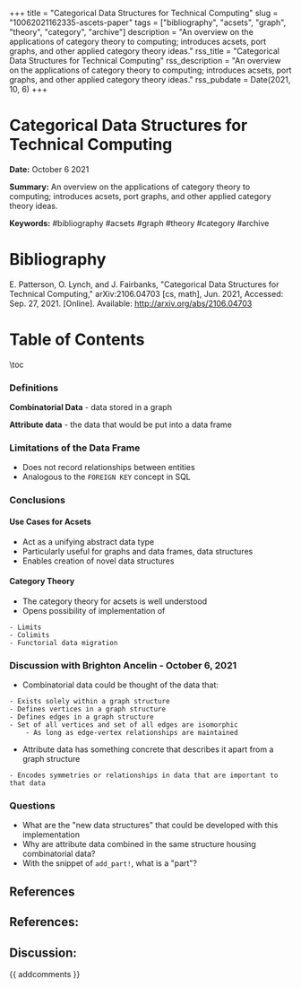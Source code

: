 +++
title = "Categorical Data Structures for Technical Computing"
slug = "10062021162335-ascets-paper"
tags = ["bibliography", "acsets", "graph", "theory", "category", "archive"]
description = "An overview on the applications of category theory to computing; introduces acsets, port graphs, and other applied category theory ideas."
rss_title = "Categorical Data Structures for Technical Computing"
rss_description = "An overview on the applications of category theory to computing; introduces acsets, port graphs, and other applied category theory ideas."
rss_pubdate = Date(2021, 10, 6)
+++



Categorical Data Structures for Technical Computing
=========

**Date:** October 6 2021

**Summary:** An overview on the applications of category theory to computing; introduces acsets, port graphs, and other applied category theory ideas.

**Keywords:** #bibliography #acsets #graph #theory #category  #archive

Bibliography
==========

E. Patterson, O. Lynch, and J. Fairbanks, "Categorical Data Structures for Technical Computing," arXiv:2106.04703 [cs, math], Jun. 2021, Accessed: Sep. 27, 2021. [Online]. Available: http://arxiv.org/abs/2106.04703

Table of Contents
=========

\toc

### Definitions

**Combinatorial Data** - data stored in a graph

**Attribute data** - the data that would be put into a data frame

### Limitations of the Data Frame

  * Does not record relationships between entities
  * Analogous to the `FOREIGN KEY` concept in SQL

### Conclusions

#### Use Cases for Acsets

  * Act as a unifying abstract data type
  * Particularly useful for graphs and data frames, data structures
  * Enables creation of novel data structures

#### Category Theory

  * The category theory for acsets is well understood
  * Opens possibility of implementation of

```
- Limits
- Colimits
- Functorial data migration
```

### Discussion with Brighton Ancelin - October 6, 2021

  * Combinatorial data could be thought of the data that:

```
- Exists solely within a graph structure
- Defines vertices in a graph structure
- Defines edges in a graph structure
- Set of all vertices and set of all edges are isomorphic
	- As long as edge-vertex relationships are maintained
```

  * Attribute data has something concrete that describes it apart from a graph structure

```
- Encodes symmetries or relationships in data that are important to that data
```

### Questions

  * What are the "new data structures" that could be developed with this implementation
  * Why are attribute data combined in the same structure housing combinatorial data?
  * With the snippet of `add_part!`, what is a "part"?

## References

## References:
## Discussion: 

{{ addcomments }}
